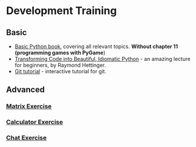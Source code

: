 # Development Training

## Basic

* [Basic Python book](https://data.cyber.org.il/python/python_book.pdf), covering all relevant topics. **Without chapter 11 (programming games with PyGame**)
* [Transforming Code into Beautiful, Idiomatic Python](https://www.youtube.com/watch?v=OSGv2VnC0go) - an amazing lecture for beginners, by Raymond Hettinger.
* [Git tutorial](https://learngitbranching.js.org/) - interactive tutorial for git.

## Advanced

### [Matrix Exercise](advanced/matrix/README.md)
### [Calculator Exercise](advanced/calculator/README.md)
### [Chat Exercise](advanced/chat/README.md)
